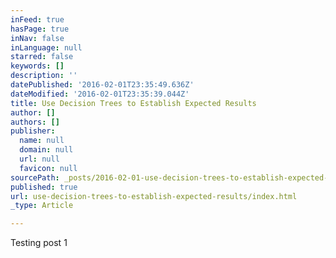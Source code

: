 ```yaml
---
inFeed: true
hasPage: true
inNav: false
inLanguage: null
starred: false
keywords: []
description: ''
datePublished: '2016-02-01T23:35:49.636Z'
dateModified: '2016-02-01T23:35:39.044Z'
title: Use Decision Trees to Establish Expected Results
author: []
authors: []
publisher:
  name: null
  domain: null
  url: null
  favicon: null
sourcePath: _posts/2016-02-01-use-decision-trees-to-establish-expected-results.md
published: true
url: use-decision-trees-to-establish-expected-results/index.html
_type: Article

---
```

Testing post 1